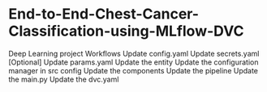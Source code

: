 # End-to-End-Chest-Cancer-Classification-using-MLflow-DVC
Deep Learning project
Workflows
Update config.yaml
Update secrets.yaml [Optional]
Update params.yaml
Update the entity
Update the configuration manager in src config
Update the components
Update the pipeline
Update the main.py
Update the dvc.yaml